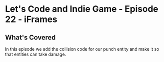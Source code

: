 # Let's Code and Indie Game - Episode 22 - iFrames

## What's Covered

In this episode we add the collision code for our punch entity and make it so that entities can take damage.


